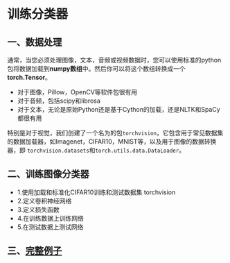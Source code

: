 # 训练分类器

## 一、数据处理
通常，当您必须处理图像，文本，音频或视频数据时，您可以使用标准的python包将数据加载到**numpy数组**中。然后你可以将这个数组转换成一个**torch.Tensor**。  
* 对于图像，Pillow，OpenCV等软件包很有用
* 对于音频，包括scipy和librosa
* 对于文本，无论是原始Python还是基于Cython的加载，还是NLTK和SpaCy都很有用  
  

特别是对于视觉，我们创建了一个名为的包`torchvision`，它包含用于常见数据集的数据加载器，如Imagenet，CIFAR10，MNIST等，以及用于图像的数据转换器，即 `torchvision.datasets`和`torch.utils.data.DataLoader`。  
## 二、训练图像分类器
* 1.使用加载和标准化CIFAR10训练和测试数据集 torchvision
* 2.定义卷积神经网络
* 3.定义损失函数
* 4.在训练数据上训练网络
* 5.在测试数据上测试网络
   
## 三、[完整例子](../code/classifier.ipynb) 
